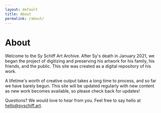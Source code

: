 ```yaml
---
layout: default
title: About
permalink: /about/
---
```


# About

Welcome to the Sy Schiff Art Archive. After Sy's death in January 2021, we began the project of digitizing and preserving his artwork for his family, his friends, and the public. This site was created as a digital repository of his work.

A lifetime's worth of creative output takes a long time to process, and so far we have barely begun. This site will be updated regularly with new content as new work becomes available, so please check back for updates! 

Questions? We would love to hear from you. Feel free to say hello at [hello@syschiff.art](mailto:hello@syschiff.art).